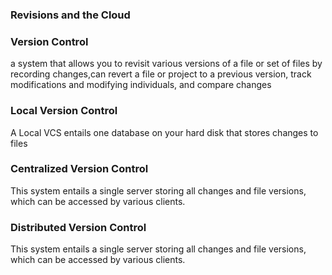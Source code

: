 ### Revisions and the Cloud
### Version Control
 a system that allows you to revisit various versions of a file or set of files by recording changes,can revert a file or project to a previous version, track modifications and modifying individuals, and compare changes
 
 ### Local Version Control
 A Local VCS entails one database on your hard disk that stores changes to files
 
 ### Centralized Version Control
 This system entails a single server storing all changes and file versions, which can be accessed by various clients.
 
 ### Distributed Version Control
 This system entails a single server storing all changes and file versions, which can be accessed by various clients.
 
